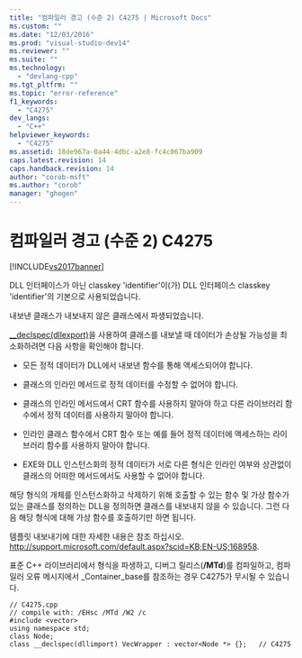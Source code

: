 ```yaml
---
title: "컴파일러 경고 (수준 2) C4275 | Microsoft Docs"
ms.custom: ""
ms.date: "12/03/2016"
ms.prod: "visual-studio-dev14"
ms.reviewer: ""
ms.suite: ""
ms.technology: 
  - "devlang-cpp"
ms.tgt_pltfrm: ""
ms.topic: "error-reference"
f1_keywords: 
  - "C4275"
dev_langs: 
  - "C++"
helpviewer_keywords: 
  - "C4275"
ms.assetid: 18de967a-0a44-4dbc-a2e8-fc4c067ba909
caps.latest.revision: 14
caps.handback.revision: 14
author: "corob-msft"
ms.author: "corob"
manager: "ghogen"
---
```

# 컴파일러 경고 (수준 2) C4275
[!INCLUDE[vs2017banner](../../assembler/inline/includes/vs2017banner.md)]

DLL 인터페이스가 아닌 classkey 'identifier'이\(가\) DLL 인터페이스 classkey 'identifier'의 기본으로 사용되었습니다.  
  
 내보낸 클래스가 내보내지 않은 클래스에서 파생되었습니다.  
  
 [\_\_declspec\(dllexport\)](../../cpp/dllexport-dllimport.md)을 사용하여 클래스를 내보낼 때 데이터가 손상될 가능성을 최소화하려면 다음 사항을 확인해야 합니다.  
  
-   모든 정적 데이터가 DLL에서 내보낸 함수를 통해 액세스되어야 합니다.  
  
-   클래스의 인라인 메서드로 정적 데이터를 수정할 수 없어야 합니다.  
  
-   클래스의 인라인 메서드에서 CRT 함수를 사용하지 말아야 하고 다른 라이브러리 함수에서 정적 데이터를 사용하지 말아야 합니다.  
  
-   인라인 클래스 함수에서 CRT 함수 또는 예를 들어 정적 데이터에 액세스하는 라이브러리 함수를 사용하지 말아야 합니다.  
  
-   EXE와 DLL 인스턴스화의 정적 데이터가 서로 다른 형식은 인라인 여부와 상관없이 클래스의 어떠한 메서드에서도 사용할 수 없어야 합니다.  
  
 해당 형식의 개체를 인스턴스화하고 삭제하기 위해 호출할 수 있는 함수 및 가상 함수가 있는 클래스를 정의하는 DLL을 정의하면 클래스를 내보내지 않을 수 있습니다.  그런 다음 해당 형식에 대해 가상 함수를 호출하기만 하면 됩니다.  
  
 템플릿 내보내기에 대한 자세한 내용은 참조 하십시오. [http:\/\/support.microsoft.com\/default.aspx?scid\=KB;EN\-US;168958](http://support.microsoft.com/default.aspx?scid=KB;EN-US;168958).  
  
 표준 C\+\+ 라이브러리에서 형식을 파생하고, 디버그 릴리스\(**\/MTd**\)를 컴파일하고, 컴파일러 오류 메시지에서 \_Container\_base를 참조하는 경우 C4275가 무시될 수 있습니다.  
  
```  
// C4275.cpp  
// compile with: /EHsc /MTd /W2 /c  
#include <vector>  
using namespace std;  
class Node;  
class __declspec(dllimport) VecWrapper : vector<Node *> {};   // C4275  
```